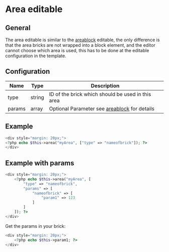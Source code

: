 # Area editable

## General
The area editable is similar to the [areablock](./02_Areablock/README.md) editable, the only difference is that the area bricks are not wrapped 
into a block element, and the editor cannot choose which area is used, this has to be done at the editable configuration in the template.

## Configuration

| Name   | Type   | Description                                                    |
|--------|--------|----------------------------------------------------------------|
| type   | string | ID of the brick which should be used in this area              |
| params | array  | Optional Parameter see [areablock](./02_Areablock/README.md) for details |

## Example

```php
<div style="margin: 20px;">
<?php echo $this->area("myArea", ["type" => "nameofbrick"]); ?>
</div>
```

## Example with params

```php
<div style="margin: 20px;">
    <?php echo $this->area("myArea", [
        "type" => "nameofbrick",
        "params" => [
            "nameofbrick" => [
                "param1" => 123
            ]
        ]
    ]); ?>
</div>
```

Get the params in your brick:

```php
<div style="margin: 20px;">
    <?php echo $this->param1; ?>
</div>
```